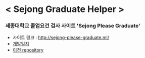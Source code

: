 # < Sejong Graduate Helper >

### 세종대학교 졸업요건 검사 사이트 'Sejong Please Graduate'

- 사이트 링크 : http://sejong-please-graduate.ml/
- [개발일지](/dev_record.md)
- [이전 repository](https://github.com/hon99oo/SejongGraduateHellper)

<br>

